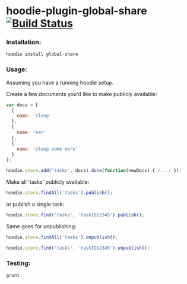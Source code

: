 # hoodie-plugin-global-share  [![Build Status](https://travis-ci.org/hoodiehq/hoodie-plugin-global-share.png?branch=master)](https://travis-ci.org/hoodiehq/hoodie-plugin-global-share)

### Installation:

```bash
hoodie install global-share
```

### Usage:

Assuming you have a running hoodie setup.

Create a few documents you'd like to make publicly available:

```js
var docs = [
  {
    name: 'sleep'
  },
  {
    name: 'eat'
  },
  {
    name: 'sleep some more'
  }
];

hoodie.store.add('tasks', docs).done(function(newDocs) { /.../ });
```

Make all 'tasks' publicly available:

```js
hoodie.store.findAll('tasks').publish();
```

or publish a single task:

```js
hoodie.store.find('tasks', 'taskID12345').publish();
```

Same goes for unpublishing:

```js
hoodie.store.findAll('tasks').unpublish();

hoodie.store.find('tasks', 'taskID12345').unpublish();
```

### Testing:

```bash
grunt
```
